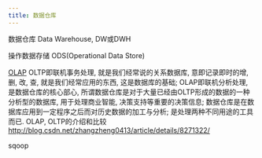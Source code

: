 ```yaml
---
title: 数据仓库
---
```



数据仓库
Data Warehouse, DW或DWH


操作数据存储
ODS(Operational Data Store)

[OLAP](https://baike.baidu.com/item/%E8%81%94%E6%9C%BA%E5%88%86%E6%9E%90%E5%A4%84%E7%90%86/423874?fromtitle=OLAP&fromid=1049009&fr=aladdin)
OLTP即联机事务处理, 就是我们经常说的关系数据库, 意即记录即时的增, 删, 改, 查, 就是我们经常应用的东西, 这是数据库的基础;
OLAP即联机分析处理, 是数据仓库的核心部心, 所谓数据仓库是对于大量已经由OLTP形成的数据的一种分析型的数据库, 用于处理商业智能, 决策支持等重要的决策信息; 数据仓库是在数据库应用到一定程序之后而对历史数据的加工与分析; 是处理两种不同用途的工具而已.
OLAP, OLTP的介绍和比较
http://blog.csdn.net/zhangzheng0413/article/details/8271322/


sqoop

[](https://github.com/dantezhao/data-warehouse)
[](https://dantezhao.gitbooks.io/data-warehouse-in-action/content/)
